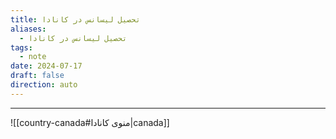 ```yaml
---
title: تحصیل لیسانس در کانادا
aliases:
  - تحصیل لیسانس در کانادا
tags:
  - note
date: 2024-07-17
draft: false
direction: auto
---
```







---

![[country-canada#منوی کانادا|canada]]



